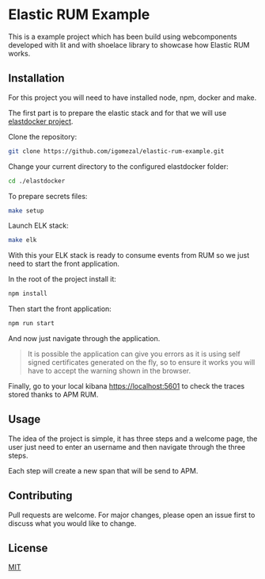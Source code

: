 
# Elastic RUM Example

This is a example project which has been build using webcomponents developed with lit and with shoelace library to showcase how Elastic RUM works.

## Installation

For this project you will need to have installed node, npm, docker and make.

The first part is to prepare the elastic stack and for that we will use [elastdocker project](https://github.com/sherifabdlnaby/elastdocker).

Clone the repository:

```bash
git clone https://github.com/igomezal/elastic-rum-example.git
```

Change your current directory to the configured elastdocker folder:

```bash
cd ./elastdocker
```

To prepare secrets files:

```bash
make setup
```

Launch ELK stack:

```bash
make elk
```

With this your ELK stack is ready to consume events from RUM so we just need to start the front application.

In the root of the project install it:

```bash
npm install
```

Then start the front application:

```bash
npm run start
```

And now just navigate through the application.

> It is possible the application can give you errors as it is using self signed certificates generated on the fly, so to ensure it works you will have to accept the warning shown in the browser.

Finally, go to your local kibana [https://localhost:5601](https://localhost:5601) to check the traces stored thanks to APM RUM.

## Usage

The idea of the project is simple, it has three steps and a welcome page, the user just need to enter an username and then navigate through the three steps.

Each step will create a new span that will be send to APM.

## Contributing

Pull requests are welcome. For major changes, please open an issue first to discuss what you would like to change.

## License

[MIT](https://choosealicense.com/licenses/mit/)